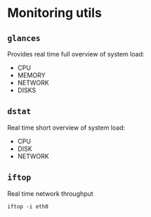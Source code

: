 # Monitoring utils

## `glances`

Provides real time full overview of system load:
- CPU
- MEMORY
- NETWORK
- DISKS

## `dstat`

Real time short overview of system load:
- CPU
- DISK
- NETWORK

## `iftop`

Real time network throughput

```
iftop -i eth0
```

